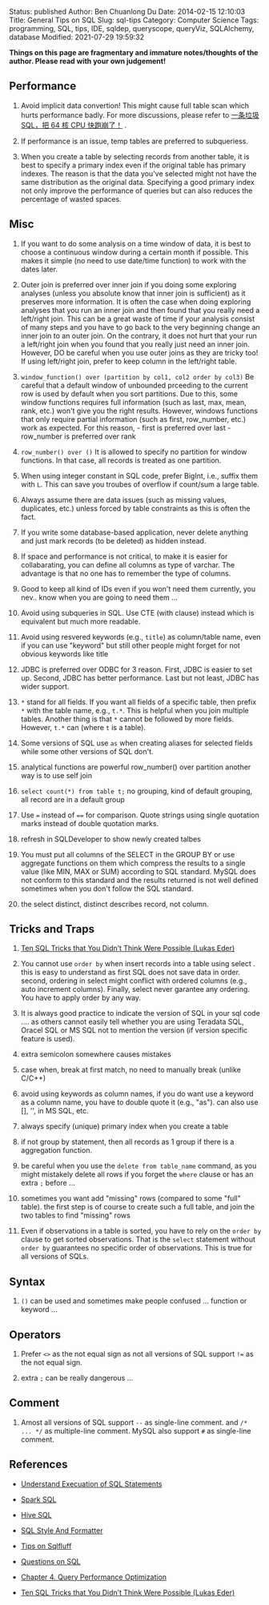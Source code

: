Status: published
Author: Ben Chuanlong Du
Date: 2014-02-15 12:10:03
Title: General Tips on SQL
Slug: sql-tips
Category: Computer Science
Tags: programming, SQL, tips, IDE, sqldep, queryscope, queryViz, SQLAlchemy, database
Modified: 2021-07-29 19:59:32

**Things on this page are fragmentary and immature notes/thoughts of the author. Please read with your own judgement!**

## Performance

1. Avoid implicit data convertion!
    This might cause full table scan which hurts performance badly.
    For more discussions,
    please refer to
    [一条垃圾SQL，把 64 核 CPU 快跑崩了！](https://mp.weixin.qq.com/s/mdl4Xa9zbl-CUBCi4Io-Tg)
    .

1. If performance is an issue, temp tables are preferred to subqueriess.

2. When you create a table by selecting records from another table,
    it is best to specify a primary index
    even if the original table has primary indexes.
    The reason is that the data you've selected might not have the same distribution as the original data.
    Specifying a good primary index not only improve the performance of queries
    but can also reduces the percentage of wasted spaces.


## Misc

1. If you want to do some analysis on a time window of data,
    it is best to choose a continuous window during a certain month if possible.
    This makes it simple (no need to use date/time function) to work with the dates later.

2. Outer join is preferred over inner join if you doing some exploring analyses
    (unless you absolute know that inner join is sufficient) 
    as it preserves more information.
    It is often the case when doing exploring analyses that you run an inner join and then found that you really need a left/right join.
    This can be a great waste of time if your analysis consist of many steps and you have to go back to the very beginning change an inner join to an outer join.
    On the contrary, 
    it does not hurt that your run a left/right join when you found that you really just need an inner join.
    However, 
    DO be careful when you use outer joins as they are tricky too!
    If using left/right join, 
    prefer to keep column in the left/right table.

3. `window_function() over (partition by col1, col2 order by col3)`
    Be careful that a default window of unbounded prceeding to the current row is used by default when you sort partitions.
    Due to this, some window functions requires full information (such as last, max, mean, rank, etc.) won't give you the right results.
    However, windows functions that only require partial information (such as first, row_number, etc.) work as expected.
    For this reason, 
        - first is preferred over last
        - row_number is preferred over rank

5. `row_number() over ()` It is allowed to specify no partition for window functions.
    In that case, all records is treated as one partition.

6. When using integer constant in SQL code, prefer BigInt, i.e., suffix them with `L`.
    This can save you troubes of overflow if count/sum a large table.

7. Always assume there are data issues (such as missing values, duplicates, etc.) unless forced by table constraints
    as this is often the fact.

8. If you write some database-based application,
    never delete anything and just mark records (to be deleted) as hidden instead.


1. If space and performance is not critical, 
    to make it is easier for collabarating,
    you can define all columns as type of varchar. 
    The advantage is that no one has to remember the type of columns. 

2. Good to keep all kind of IDs even if you won't need them currently, 
    you nev.. know when you are going to need them ...

3. Avoid using subqueries in SQL. 
    Use CTE (with clause) instead
    which is equivalent but much more readable.

1. Avoid using resvered keywords (e.g., `title`) as column/table name, 
    even if you can use "keyword" but still other people might forget for not obvious keywords like title

2. JDBC is preferred over ODBC for 3 reason. 
    First, JDBC is easier to set up.
    Second, JDBC has better performance.
    Last but not least, JDBC has wider support.

3. `*` stand for all fields. 
    If you want all fields of a specific table,
    then prefix `*` with the table name, 
    e.g., `t.*`. 
    This is helpful when you join multiple tables.
    Another thing is that `*` cannot be followed by more fields. 
    However, `t.*` can (where `t` is a table).
 
1. Some versions of SQL use `as` when creating aliases for selected fields 
    while some other versions of SQL don't.

2. analytical functions are powerful
    row_number() over partition
    another way is to use self join

3. `select count(*) from table t;`
    no grouping, kind of default grouping, all record are in a default group

4. Use `=` instead of `==` for comparison.
    Quote strings using single quotation marks instead of double quotation marks.

5. refresh in SQLDeveloper to show newly created talbes

6. You must put all columns of the SELECT 
    in the GROUP BY or use aggregate functions on them 
    which compress the results to a single value (like MIN, MAX or SUM) 
    according to SQL standard.
    MySQL does not conform to this standard
    and the results returned is not well defined sometimes 
    when you don't follow the SQL standard.

7. the select distinct, distinct describes record, not column.

## Tricks and Traps

1. [Ten SQL Tricks that You Didn’t Think Were Possible (Lukas Eder)](https://www.youtube.com/watch?v=mgipNdAgQ3o)

1. You cannot use `order by` when insert records into a table using select .
    this is easy to understand as first SQL does not save data in order. 
    second, ordering in select might conflict with ordered columns (e.g., auto increment columns).
    Finally, select never garantee any ordering.
    You have to apply order by any way. 

2. It is always good practice to indicate the version of SQL in your sql code ....
    as others cannot easily tell whether you are using Teradata SQL, Oracel SQL or MS SQL
    not to mention the version (if version specific feature is used).

1. extra semicolon somewhere causes mistakes

2. case when, break at first match, no need to manually break (unlike C/C++)

3. avoid using keywords as column names, 
    if you do want use a keyword as a column name, 
    you have to double quote it (e.g., "as"). 
    can also use [], '', in MS SQL, etc.

4. always specify (unique) primary index when you create a table 

8. if not group by statement, then all records as 1 group 
    if there is a aggregation function.

9. be careful when you use the 
    `delete from table_name` command, 
    as you might mistakely delete all rows 
    if you forget the `where` clause or has an extra `;` before ...

1. sometimes you want add "missing" rows (compared to some "full" table). 
    the first step is of course to create such a full table, 
    and join the two tables to find "missing" rows

3. Even if observations in a table is sorted, 
    you have to rely on the `order by` clause to get sorted observations.
    That is the `select` statement without `order by` guarantees no specific order of observations.
    This is true for all versions of SQLs.

## Syntax

1. `()` can be used and sometimes make people confused ... function or keyword ...

## Operators

1. Prefer `<>` as the not equal sign as not all versions of SQL support `!=` as the not equal sign.

2. extra `;` can be really dangerous ... 

## Comment

1. Amost all versions of SQL support `--` as single-line comment.
    and `/* ... */` as multiple-line comment.
    MySQL also support `#` as single-line comment.

## References

- [Understand Execuation of SQL Statements](http://www.legendu.net/en/blog/understand-execuation-of-sql-statements)

- [Spark SQL](http://www.legendu.net/misc/blog/spark-sql-tips/)

- [Hive SQL](http://www.legendu.net/misc/blog/hive-tips/)

- [SQL Style And Formatter](http://www.legendu.net/misc/blog/sql-style-and-formatter/)

- [Tips on Sqlfluff](http://www.legendu.net/misc/blog/tips-on-sqlfluff/)

- [Questions on SQL](http://www.legendu.net/misc/blog/sql-questions/)

- [Chapter 4. Query Performance Optimization](https://www.oreilly.com/library/view/high-performance-mysql/9780596101718/ch04.html)

- [Ten SQL Tricks that You Didn’t Think Were Possible (Lukas Eder)](https://www.youtube.com/watch?v=mgipNdAgQ3o)
